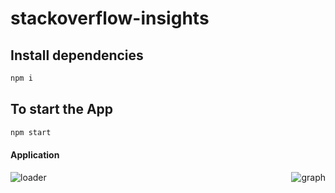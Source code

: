 # stackoverflow-insights

## Install dependencies

```bash
npm i
```

## To start the App

```bash
npm start
```
#### Application
<div style="display: flex; justify-content: space-between;">
  <img src="[https://github.com/anopszetex/stackoverflow-insights/blob/main/assets/31970167/5c6d8fa3-9793-41ca-82e7-8c66a47e7d38.png](https://github.com/anopszetex/stackoverflow-insights/assets/31970167/a316afa5-1a4a-49e1-a396-0952f28da382)" alt="loader">
  <img src="https://github.com/anopszetex/stackoverflow-insights/assets/31970167/20cc5d03-9298-424f-9a8a-03927a243b0a" alt="graph">
</div>
